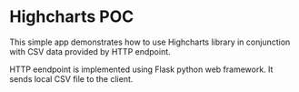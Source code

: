 # Highcharts POC

This simple app demonstrates how to use Highcharts library in conjunction with CSV data provided by HTTP endpoint.

HTTP eendpoint is implemented using Flask python web framework. It sends local CSV file to the client.
